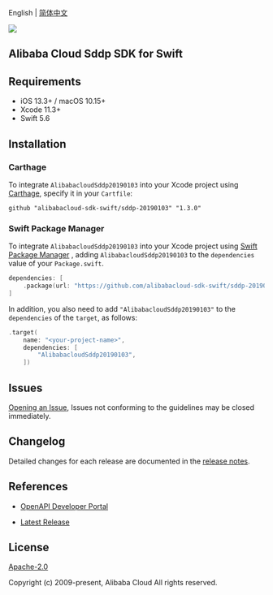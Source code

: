 English | [简体中文](README-CN.md)

![](https://aliyunsdk-pages.alicdn.com/icons/AlibabaCloud.svg)

## Alibaba Cloud Sddp SDK for Swift

## Requirements

- iOS 13.3+ / macOS 10.15+
- Xcode 11.3+
- Swift 5.6

## Installation

### Carthage

To integrate `AlibabacloudSddp20190103` into your Xcode project using [Carthage](https://github.com/Carthage/Carthage), specify it in your `Cartfile`:

```ogdl
github "alibabacloud-sdk-swift/sddp-20190103" "1.3.0"
```

### Swift Package Manager

To integrate `AlibabacloudSddp20190103` into your Xcode project using [Swift Package Manager](https://swift.org/package-manager/) , adding `AlibabacloudSddp20190103` to the `dependencies` value of your `Package.swift`.

```swift
dependencies: [
    .package(url: "https://github.com/alibabacloud-sdk-swift/sddp-20190103.git", from: "1.3.0")
]
```

In addition, you also need to add `"AlibabacloudSddp20190103"` to the `dependencies` of the `target`, as follows:

```swift
.target(
    name: "<your-project-name>",
    dependencies: [
        "AlibabacloudSddp20190103",
    ])
```

## Issues

[Opening an Issue](https://github.com/alibabacloud-sdk-swift/sddp-20190103/issues/new), Issues not conforming to the guidelines may be closed immediately.

## Changelog

Detailed changes for each release are documented in the [release notes](./ChangeLog.txt).

## References

* [OpenAPI Developer Portal](https://next.api.alibabacloud.com/home)
- [Latest Release](https://github.com/alibabacloud-sdk-swift/sddp-20190103)

## License

[Apache-2.0](http://www.apache.org/licenses/LICENSE-2.0)

Copyright (c) 2009-present, Alibaba Cloud All rights reserved.
